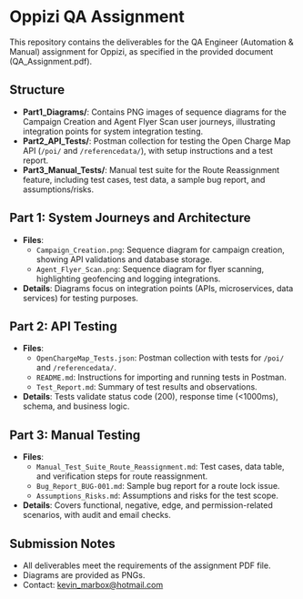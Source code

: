 # Oppizi QA Assignment

This repository contains the deliverables for the QA Engineer (Automation & Manual) assignment for Oppizi, as specified in the provided document (QA_Assignment.pdf).

## Structure
- **Part1_Diagrams/**: Contains PNG images of sequence diagrams for the Campaign Creation and Agent Flyer Scan user journeys, illustrating integration points for system integration testing.
- **Part2_API_Tests/**: Postman collection for testing the Open Charge Map API (`/poi/` and `/referencedata/`), with setup instructions and a test report.
- **Part3_Manual_Tests/**: Manual test suite for the Route Reassignment feature, including test cases, test data, a sample bug report, and assumptions/risks.

## Part 1: System Journeys and Architecture
- **Files**: 
  - `Campaign_Creation.png`: Sequence diagram for campaign creation, showing API validations and database storage.
  - `Agent_Flyer_Scan.png`: Sequence diagram for flyer scanning, highlighting geofencing and logging integrations.
- **Details**: Diagrams focus on integration points (APIs, microservices, data services) for testing purposes.

## Part 2: API Testing
- **Files**:
  - `OpenChargeMap_Tests.json`: Postman collection with tests for `/poi/` and `/referencedata/`.
  - `README.md`: Instructions for importing and running tests in Postman.
  - `Test_Report.md`: Summary of test results and observations.
- **Details**: Tests validate status code (200), response time (<1000ms), schema, and business logic.

## Part 3: Manual Testing
- **Files**:
  - `Manual_Test_Suite_Route_Reassignment.md`: Test cases, data table, and verification steps for route reassignment.
  - `Bug_Report_BUG-001.md`: Sample bug report for a route lock issue.
  - `Assumptions_Risks.md`: Assumptions and risks for the test scope.
- **Details**: Covers functional, negative, edge, and permission-related scenarios, with audit and email checks.

## Submission Notes
- All deliverables meet the requirements of the assignment PDF file.
- Diagrams are provided as PNGs.
- Contact: kevin_marbox@hotmail.com 
